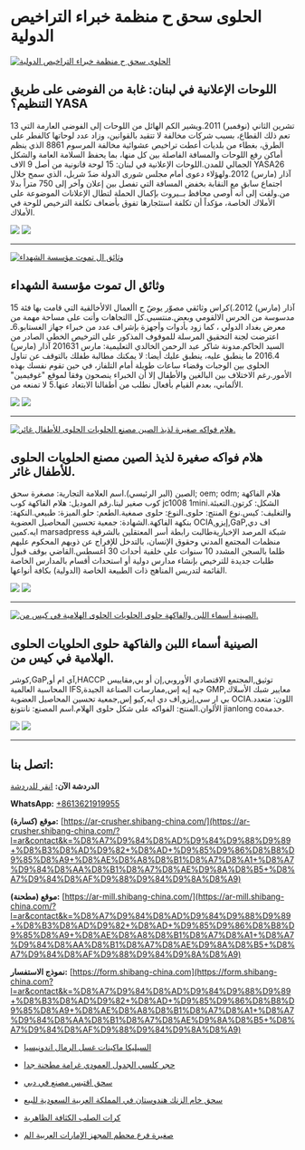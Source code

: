 # الحلوى سحق ح منظمة خبراء التراخيص الدولية

<a href="https://swt.shibang-china.com/?l=ar&img&k=%D8%A7%D9%84%D8%AD%D9%84%D9%88%D9%89+%D8%B3%D8%AD%D9%82+%D8%AD+%D9%85%D9%86%D8%B8%D9%85%D8%A9+%D8%AE%D8%A8%D8%B1%D8%A7%D8%A1+%D8%A7%D9%84%D8%AA%D8%B1%D8%A7%D8%AE%D9%8A%D8%B5+%D8%A7%D9%84%D8%AF%D9%88%D9%84%D9%8A%D8%A9" target="_blank">![الحلوى سحق ح منظمة خبراء التراخيص الدولية](http://static.shibang-china.com/all-800x300/1003.jpg)</a>

## اللوحات الإعلانية في لبنان: غابة من الفوضى على طريق التنظيم؟ YASA
13 تشرين الثاني (نوفمبر) 2011.ويشير الكم الهائل من اللوحات إلى الفوضى العارمة التي تعم ذلك القطاع، بسبب شركات مخالفة لا تتقيد بالقوانين، وزاد عدد لوحاتها كالفطر على الطرق، بغطاء من بلديات أعطت تراخيص عشوائية مخالفة المرسوم 8861 الذي ينظم أماكن رفع اللوحات والمسافة الفاصلة بين كل منها، بما يحفظ السلامة العامة والشكل الجمالي للمدن.اللوحات الإعلانية في لبنان: 15 لوحة قانونية من أصل 9 الاف YASA26 آذار (مارس) 2012.ولهؤلاء دعوى أمام مجلس شورى الدولة ضدّ شربل، الذي سمح خلال اجتماع سابق مع النقابة بخفض المسافة التي تفصل بين إعلان وآخر إلى 750 متراً بدلا من.ولفت إلى أنه أوصى محافظ بــيروت بإكمال الحملة لتطال الإعلانات الموضوعة على الأملاك الخاصة، مؤكداً أن تكلفة استئجارها تفوق بأضعاف تكلفة الترخيص للوحة في الأملاك.


<a href="https://whatsapp.shibangsoft.com/WhatsApp.php" target="_blank" title="WhatsApp">![](http://static.shibang-china.com/icon/whatsapp.png)</a> <a href="https://swt.shibang-china.com/?l=ar&icon&k=%D8%A7%D9%84%D8%AD%D9%84%D9%88%D9%89+%D8%B3%D8%AD%D9%82+%D8%AD+%D9%85%D9%86%D8%B8%D9%85%D8%A9+%D8%AE%D8%A8%D8%B1%D8%A7%D8%A1+%D8%A7%D9%84%D8%AA%D8%B1%D8%A7%D8%AE%D9%8A%D8%B5+%D8%A7%D9%84%D8%AF%D9%88%D9%84%D9%8A%D8%A9" target="_blank">![](http://static.shibang-china.com/icon/chat-ar.png)</a>

---

<a href="https://swt.shibang-china.com/?l=ar&img&k=%D8%A7%D9%84%D8%AD%D9%84%D9%88%D9%89+%D8%B3%D8%AD%D9%82+%D8%AD+%D9%85%D9%86%D8%B8%D9%85%D8%A9+%D8%AE%D8%A8%D8%B1%D8%A7%D8%A1+%D8%A7%D9%84%D8%AA%D8%B1%D8%A7%D8%AE%D9%8A%D8%B5+%D8%A7%D9%84%D8%AF%D9%88%D9%84%D9%8A%D8%A9" target="_blank">![وثائق ال تموت مؤسسة الشهداء](http://static.shibang-china.com/all-800x300/854.jpg)</a>

## وثائق ال تموت مؤسسة الشهداء
15 آذار (مارس) 2012.)كراس وثائقي مصوّر يوضّ ح األعمال الالأخالقية التي قامت بها فئة مدسوسة من الحرس الالقومي وبعض.منتسبي.كل االتجاهات وأتت على مساحة مهمة من معرض بغداد الدولي ، كما زود بأدوات وأجهزة بإشراف عدد من خبراء جهاز الغستابو.6ـ اعترضت لجنة التحقيق المرسلة للموقوف المذكور على الترخيص الخطي الصادر من السيد الحاكم.مدونة شاكر عبد الرحمن الخالدي التعليمية: مارس 201631 آذار (مارس) 2016.4 ما ينطبق عليه، ينطبق عليك أيضا: لا يمكنك مطالبة طفلك بالتوقف عن تناول الحلوى بين الوجبات وقضاء ساعات طويلة أمام التلفاز، في حين تقوم نفسك بهذه الأمور.رغم الاختلاف بين البالغين والأطفال إلا أن الخبراء ينصحون وفقا لموقع &quot;غوفيمين&quot; الألماني، بعدم القيام بأفعال نطلب من أطفالنا الابتعاد عنها.5 لا تمنعه من.


<a href="https://whatsapp.shibangsoft.com/WhatsApp.php" target="_blank" title="WhatsApp">![](http://static.shibang-china.com/icon/whatsapp.png)</a> <a href="https://swt.shibang-china.com/?l=ar&icon&k=%D8%A7%D9%84%D8%AD%D9%84%D9%88%D9%89+%D8%B3%D8%AD%D9%82+%D8%AD+%D9%85%D9%86%D8%B8%D9%85%D8%A9+%D8%AE%D8%A8%D8%B1%D8%A7%D8%A1+%D8%A7%D9%84%D8%AA%D8%B1%D8%A7%D8%AE%D9%8A%D8%B5+%D8%A7%D9%84%D8%AF%D9%88%D9%84%D9%8A%D8%A9" target="_blank">![](http://static.shibang-china.com/icon/chat-ar.png)</a>

---

<a href="https://swt.shibang-china.com/?l=ar&img&k=%D8%A7%D9%84%D8%AD%D9%84%D9%88%D9%89+%D8%B3%D8%AD%D9%82+%D8%AD+%D9%85%D9%86%D8%B8%D9%85%D8%A9+%D8%AE%D8%A8%D8%B1%D8%A7%D8%A1+%D8%A7%D9%84%D8%AA%D8%B1%D8%A7%D8%AE%D9%8A%D8%B5+%D8%A7%D9%84%D8%AF%D9%88%D9%84%D9%8A%D8%A9" target="_blank">![هلام فواكه صغيرة لذيذ الصين مصنع الحلويات الحلوى للأطفال غائر.](http://static.shibang-china.com/all-800x300/1036.jpg)</a>

## هلام فواكه صغيرة لذيذ الصين مصنع الحلويات الحلوى للأطفال غائر.
الصين (البر الرئيسي).اسم العلامة التجارية: مصغرة سحق; oem; odm; هلام الفاكهة كوب صغير ليتا.رقم الموديل: هلام الفاكهة كوب jc1008 1mini.الشكل: كرتون.التعبئة والتغليف: كيس.نوع المنتج: حلوى.النوع: حلوى صمغية.الطعم: حلو.الميزة: طبيعي.النكهة: بنكهة الفاكهة.الشهادة: جمعية تحسين المحاصيل العضوية OCIA,إيزو,GaP,اف دي ايه.كمين marsadpress شبكة المرصد الإخباريةطالبت رابطة أسر المعتقلين بالشرقية منظمات المجتمع المدني وحقوق الإنسان، بالتدخل للإفراج عن ذويهم المحكوم عليهم ظلما بالسجن المشدد 10 سنوات علي خلفية أحداث 30 أغسطس.القاضي بوقف قبول طلبات جديدة للترخيص بإنشاء مدارس دولية أو استحداث أقسام بالمدارس الخاصة القائمة لتدريس المناهج ذات الطبيعة الخاصة (الدولية) بكافة أنواعها.


<a href="https://whatsapp.shibangsoft.com/WhatsApp.php" target="_blank" title="WhatsApp">![](http://static.shibang-china.com/icon/whatsapp.png)</a> <a href="https://swt.shibang-china.com/?l=ar&icon&k=%D8%A7%D9%84%D8%AD%D9%84%D9%88%D9%89+%D8%B3%D8%AD%D9%82+%D8%AD+%D9%85%D9%86%D8%B8%D9%85%D8%A9+%D8%AE%D8%A8%D8%B1%D8%A7%D8%A1+%D8%A7%D9%84%D8%AA%D8%B1%D8%A7%D8%AE%D9%8A%D8%B5+%D8%A7%D9%84%D8%AF%D9%88%D9%84%D9%8A%D8%A9" target="_blank">![](http://static.shibang-china.com/icon/chat-ar.png)</a>

---

<a href="https://swt.shibang-china.com/?l=ar&img&k=%D8%A7%D9%84%D8%AD%D9%84%D9%88%D9%89+%D8%B3%D8%AD%D9%82+%D8%AD+%D9%85%D9%86%D8%B8%D9%85%D8%A9+%D8%AE%D8%A8%D8%B1%D8%A7%D8%A1+%D8%A7%D9%84%D8%AA%D8%B1%D8%A7%D8%AE%D9%8A%D8%B5+%D8%A7%D9%84%D8%AF%D9%88%D9%84%D9%8A%D8%A9" target="_blank">![الصينية أسماء اللبن والفاكهة حلوى الحلويات الحلوى الهلامية في كيس من.](http://static.shibang-china.com/all-800x300/174.jpg)</a>

## الصينية أسماء اللبن والفاكهة حلوى الحلويات الحلوى الهلامية في كيس من.
كوشر,GaP,آي ام أو,HACCP توثيق,المجتمع الاقتصادي الأوروبي,إن أو بي,مقاييس المحاسبة العالمية IFS,جيه إيه إس,ممارسات الصناعة الجيدة GMP,معايير شبك الأسلاك بي ار سي,إيزو,اف دي ايه,كيو إس,جمعية تحسين المحاصيل العضوية OCIA.اللون: متعدد الألوان.المنتج: الفواكه على شكل حلوى الهلام.اسم المصنع: نانتونغ jianlong coخدمة.

<a href="https://whatsapp.shibangsoft.com/WhatsApp.php" target="_blank" title="WhatsApp">![](http://static.shibang-china.com/icon/whatsapp.png)</a> <a href="https://swt.shibang-china.com/?l=ar&icon&k=%D8%A7%D9%84%D8%AD%D9%84%D9%88%D9%89+%D8%B3%D8%AD%D9%82+%D8%AD+%D9%85%D9%86%D8%B8%D9%85%D8%A9+%D8%AE%D8%A8%D8%B1%D8%A7%D8%A1+%D8%A7%D9%84%D8%AA%D8%B1%D8%A7%D8%AE%D9%8A%D8%B5+%D8%A7%D9%84%D8%AF%D9%88%D9%84%D9%8A%D8%A9" target="_blank">![](http://static.shibang-china.com/icon/chat-ar.png)</a>

---
## اتصل بنا:

**الدردشة الآن:** [انقر للدردشة](https://swt.shibang-china.com?l=ar&contact&k=%D8%A7%D9%84%D8%AD%D9%84%D9%88%D9%89+%D8%B3%D8%AD%D9%82+%D8%AD+%D9%85%D9%86%D8%B8%D9%85%D8%A9+%D8%AE%D8%A8%D8%B1%D8%A7%D8%A1+%D8%A7%D9%84%D8%AA%D8%B1%D8%A7%D8%AE%D9%8A%D8%B5+%D8%A7%D9%84%D8%AF%D9%88%D9%84%D9%8A%D8%A9)

**WhatsApp:**  [+8613621919955](https://whatsapp.shibangsoft.com/WhatsApp.php)

**موقع (كسارة):** [https://ar-crusher.shibang-china.com/](https://ar-crusher.shibang-china.com/?l=ar&contact&k=%D8%A7%D9%84%D8%AD%D9%84%D9%88%D9%89+%D8%B3%D8%AD%D9%82+%D8%AD+%D9%85%D9%86%D8%B8%D9%85%D8%A9+%D8%AE%D8%A8%D8%B1%D8%A7%D8%A1+%D8%A7%D9%84%D8%AA%D8%B1%D8%A7%D8%AE%D9%8A%D8%B5+%D8%A7%D9%84%D8%AF%D9%88%D9%84%D9%8A%D8%A9)

**موقع (مطحنة):** [https://ar-mill.shibang-china.com/](https://ar-mill.shibang-china.com/?l=ar&contact&k=%D8%A7%D9%84%D8%AD%D9%84%D9%88%D9%89+%D8%B3%D8%AD%D9%82+%D8%AD+%D9%85%D9%86%D8%B8%D9%85%D8%A9+%D8%AE%D8%A8%D8%B1%D8%A7%D8%A1+%D8%A7%D9%84%D8%AA%D8%B1%D8%A7%D8%AE%D9%8A%D8%B5+%D8%A7%D9%84%D8%AF%D9%88%D9%84%D9%8A%D8%A9)

**نموذج الاستفسار:** [https://form.shibang-china.com](https://form.shibang-china.com?l=ar&contact&k=%D8%A7%D9%84%D8%AD%D9%84%D9%88%D9%89+%D8%B3%D8%AD%D9%82+%D8%AD+%D9%85%D9%86%D8%B8%D9%85%D8%A9+%D8%AE%D8%A8%D8%B1%D8%A7%D8%A1+%D8%A7%D9%84%D8%AA%D8%B1%D8%A7%D8%AE%D9%8A%D8%B5+%D8%A7%D9%84%D8%AF%D9%88%D9%84%D9%8A%D8%A9)

* [السيليكا ماكينات غسل الرمال اندونيسيا](../22/%D8%A7%D9%84%D8%B3%D9%8A%D9%84%D9%8A%D9%83%D8%A7%20%D9%85%D8%A7%D9%83%D9%8A%D9%86%D8%A7%D8%AA%20%D8%BA%D8%B3%D9%84%20%D8%A7%D9%84%D8%B1%D9%85%D8%A7%D9%84%20%D8%A7%D9%86%D8%AF%D9%88%D9%86%D9%8A%D8%B3%D9%8A%D8%A7.md)

* [حجر كلسي الجدول العمودي غرامة مطحنة جدا](../22/%D8%AD%D8%AC%D8%B1%20%D9%83%D9%84%D8%B3%D9%8A%20%D8%A7%D9%84%D8%AC%D8%AF%D9%88%D9%84%20%D8%A7%D9%84%D8%B9%D9%85%D9%88%D8%AF%D9%8A%20%D8%BA%D8%B1%D8%A7%D9%85%D8%A9%20%D9%85%D8%B7%D8%AD%D9%86%D8%A9%20%D8%AC%D8%AF%D8%A7.md)

* [سحق اقتبس مصنع في دبي](../25/%D8%B3%D8%AD%D9%82%20%D8%A7%D9%82%D8%AA%D8%A8%D8%B3%20%D9%85%D8%B5%D9%86%D8%B9%20%D9%81%D9%8A%20%D8%AF%D8%A8%D9%8A.md)

* [سحق خام الزنك هندوستان في المملكة العربية السعودية للبيع](../21/%D8%B3%D8%AD%D9%82%20%D8%AE%D8%A7%D9%85%20%D8%A7%D9%84%D8%B2%D9%86%D9%83%20%D9%87%D9%86%D8%AF%D9%88%D8%B3%D8%AA%D8%A7%D9%86%20%D9%81%D9%8A%20%D8%A7%D9%84%D9%85%D9%85%D9%84%D9%83%D8%A9%20%D8%A7%D9%84%D8%B9%D8%B1%D8%A8%D9%8A%D8%A9%20%D8%A7%D9%84%D8%B3%D8%B9%D9%88%D8%AF%D9%8A%D8%A9%20%D9%84%D9%84%D8%A8%D9%8A%D8%B9.md)

* [كرات الصلب الكثافة الظاهرية](../22/%D9%83%D8%B1%D8%A7%D8%AA%20%D8%A7%D9%84%D8%B5%D9%84%D8%A8%20%D8%A7%D9%84%D9%83%D8%AB%D8%A7%D9%81%D8%A9%20%D8%A7%D9%84%D8%B8%D8%A7%D9%87%D8%B1%D9%8A%D8%A9.md)

* [صغيرة فرع محطم المجهز الإمارات العربية الم](../24/%D8%B5%D8%BA%D9%8A%D8%B1%D8%A9%20%D9%81%D8%B1%D8%B9%20%D9%85%D8%AD%D8%B7%D9%85%20%D8%A7%D9%84%D9%85%D8%AC%D9%87%D8%B2%20%D8%A7%D9%84%D8%A5%D9%85%D8%A7%D8%B1%D8%A7%D8%AA%20%D8%A7%D9%84%D8%B9%D8%B1%D8%A8%D9%8A%D8%A9%20%D8%A7%D9%84%D9%85.md)